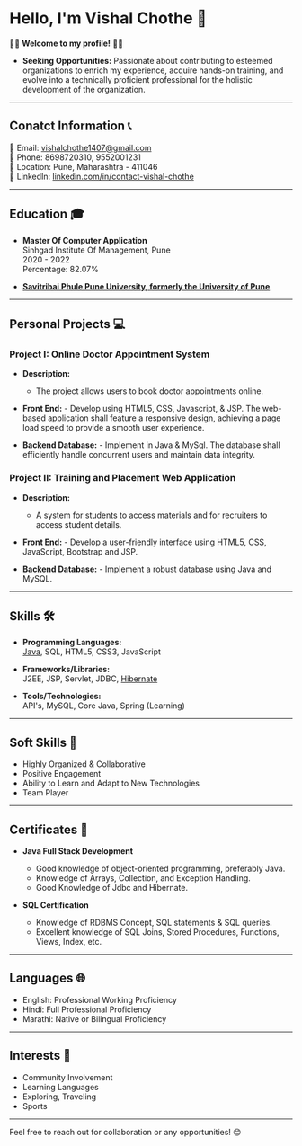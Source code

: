 
# Hello, I'm Vishal Chothe 👋

 👨‍💻 **Welcome to my profile!** 🌟😀 
 - **Seeking Opportunities:** Passionate about contributing to esteemed organizations to enrich my experience, acquire hands-on  training, and evolve into a technically proficient professional for the holistic development of the organization.

---

## Conatct Information 📞

📧 Email: vishalchothe1407@gmail.com  
📱 Phone: 8698720310, 9552001231  
📍 Location: Pune, Maharashtra - 411046  
🔗 LinkedIn: [linkedin.com/in/contact-vishal-chothe](https://linkedin.com/in/contact-vishal-chothe)

---

## Education 🎓

- **Master Of Computer Application**  
  Sinhgad Institute Of Management, Pune  
  2020 - 2022  
  Percentage: 82.07%

- **[Savitribai Phule Pune University, formerly the University of Pune](http://www.unipune.ac.in/)**
---

## Personal Projects 💻

### Project I: Online Doctor Appointment System

- **Description:**  
  - The project allows users to book doctor appointments online.

- **Front End:** - Develop using HTML5, CSS, Javascript, & JSP. The web-based application shall feature a responsive design, achieving a page load speed to provide a smooth user experience.

- **Backend Database:** - Implement in Java & MySql. The database shall efficiently handle concurrent users and maintain data integrity.

### Project II: Training and Placement Web Application

- **Description:**  
  - A system for students to access materials and for recruiters to access student details.

- **Front End:** - Develop a user-friendly interface using HTML5, CSS, JavaScript, Bootstrap and JSP.

- **Backend Database:** - Implement a robust database using Java and MySQL.

---

## Skills 🛠️

- **Programming Languages:**  
  [Java](https://dev.java/learn/getting-started/), SQL, HTML5, CSS3, JavaScript

- **Frameworks/Libraries:**  
  J2EE, JSP, Servlet, JDBC, [Hibernate](https://hibernate.org/orm/)

- **Tools/Technologies:**  
  API's, MySQL, Core Java, Spring (Learning)

---

## Soft Skills 🤝

- Highly Organized & Collaborative
- Positive Engagement
- Ability to Learn and Adapt to New Technologies
- Team Player

---

## Certificates 📜

- **Java Full Stack Development**  
  - Good knowledge of object-oriented programming, preferably Java.  
  - Knowledge of Arrays, Collection, and Exception Handling.
  - Good Knowledge of Jdbc and Hibernate.

- **SQL Certification**  
  - Knowledge of RDBMS Concept, SQL statements & SQL queries.  
  - Excellent knowledge of SQL Joins, Stored Procedures, Functions, Views, Index, etc.

---

## Languages 🌐

- English: Professional Working Proficiency
- Hindi: Full Professional Proficiency
- Marathi: Native or Bilingual Proficiency

---

## Interests 🌟

- Community Involvement
- Learning Languages
- Exploring, Traveling
- Sports

---

Feel free to reach out for collaboration or any opportunities! 😊

